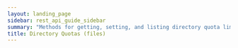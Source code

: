 ```yaml
---
layout: landing_page
sidebar: rest_api_guide_sidebar
summary: "Methods for getting, setting, and listing directory quota limits."
title: Directory Quotas (files)
---
```

